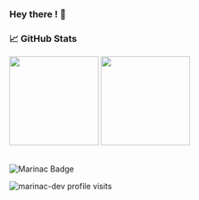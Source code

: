 ### Hey there ! 👋
### &#x1f4c8; GitHub Stats
<img height="160" src="https://github-readme-stats-marinac.vercel.app/api?username=marinac-dev&hide_border=true&theme=radical&show_icons=true&count_private=true"> <img height="160" src="https://github-readme-stats-marinac.vercel.app/api/top-langs/?username=marinac-dev&hide_border=true&theme=radical&langs_count=5&layout=compact&count_weight=1&size_weight=0.5">

<br>
<img src="https://tryhackme-badges.s3.amazonaws.com/marinac.png" alt="Marinac Badge" /> <p> <img src="https://komarev.com/ghpvc/?username=marinac-dev&style=for-the-badge&color=blue" alt="marinac-dev profile visits"/></p>
